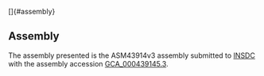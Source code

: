 []{#assembly}

Assembly
--------

The assembly presented is the ASM43914v3 assembly submitted to
[INSDC](http://www.insdc.org) with the assembly accession
[GCA\_000439145.3](http://www.ebi.ac.uk/ena/data/view/GCA_000439145.3).
